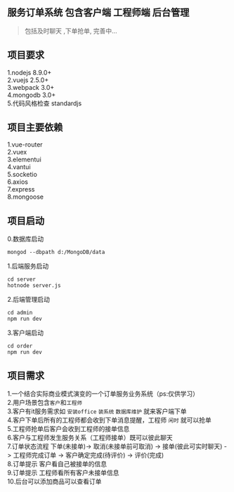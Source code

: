 
## 服务订单系统 包含客户端 工程师端 后台管理
> 包括及时聊天 ,下单抢单, 完善中...

## 项目要求
1.nodejs 8.9.0+   
2.vuejs 2.5.0+    
3.webpack 3.0+    
4.mongodb 3.0+    
5.代码风格检查 standardjs     


## 项目主要依赖
1.vue-router    
2.vuex      
3.elementui   
4.vantui    
5.socketio    
6.axios   
7.express   
8.mongoose    

## 项目启动  
0.数据库启动   
```
mongod --dbpath d:/MongoDB/data
```
1.后端服务启动    
```
cd server
hotnode server.js
```
2.后端管理启动    
```
cd admin
npm run dev
```
3.客户端启动   
```
cd order
npm run dev
```

## 项目需求
1.一个结合实际商业模式演变的一个订单服务业务系统（ps:仅供学习）   
2.用户场景包含`客户`和`工程师`    
3.客户有it服务需求如 `安装office` `装系统` `数据库维护` 就来客户端下单   
4.客户下单后所有的工程师都会收到下单消息提醒，工程师 `闲时` 就可以抢单    
5.工程师抢单后客户会收到工程师的接单信息     
6.客户与工程师发生服务关系（工程师接单）既可以彼此聊天    
7.订单状态流程 下单(未接单)-> 取消(未接单前可取消) -> 接单(彼此可实时聊天) -> 工程师完成订单 -> 客户确定完成(待评价) -> 评价(完成)   
8.订单提示 客户看自己被接单的信息    
9.订单提示 工程师看所有客户未接单信息  
10.后台可以添加商品可以查看订单



